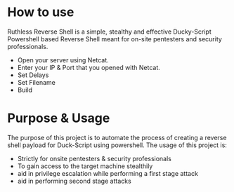 # How to use
Ruthless Reverse Shell is a simple, stealthy and effective Ducky-Script Powershell based Reverse Shell meant for on-site pentesters and security professionals.
* Open your server using Netcat.
* Enter your IP & Port that you opened with Netcat.
* Set Delays
* Set Filename
* Build

# Purpose & Usage
The purpose of this project is to automate the process of creating a reverse shell payload for Duck-Script using powershell. 
The usage of this project is:
* Strictly for onsite pentesters & security professionals
* To gain access to the target machine stealthily
* aid in privilege escalation while performing a first stage attack
* aid in performing second stage attacks
